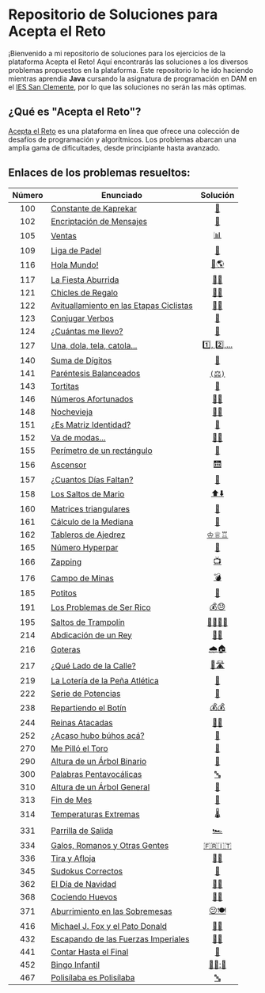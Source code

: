 # Repositorio de Soluciones para Acepta el Reto

¡Bienvenido a mi repositorio de soluciones para los ejercicios de la plataforma Acepta el Reto! Aquí encontrarás las soluciones a los diversos problemas propuestos en la plataforma. Este repositorio lo he ido haciendo mientras aprendia **Java** cursando la asignatura de programación en DAM en el [IES San Clemente](https://www.iessanclemente.net/), por lo que las soluciones no serán las más optimas. 

## ¿Qué es "Acepta el Reto"?

[Acepta el Reto](https://acepta-el-reto.com/) es una plataforma en línea que ofrece una colección de desafíos de programación y algorítmicos. Los problemas abarcan una amplia gama de dificultades, desde principiante hasta avanzado.

## Enlaces de los problemas resueltos:

| Número | Enunciado              | Solución                               |
|:------:|-------------------------|:--------------------------------------:|
| 100    | [Constante de Kaprekar](https://aceptaelreto.com/problem/statement.php?id=100) | [🔢](./Resueltos/100/A100.java) |
| 102    | [Encriptación de Mensajes](https://aceptaelreto.com/problem/statement.php?id=102) | [🔐](./Resueltos/102/A102.java)       |
| 105    | [Ventas](https://aceptaelreto.com/problem/statement.php?id=105)                 | [📊](./Resueltos/105/A105.java)       |
| 109    | [Liga de Padel](https://aceptaelreto.com/problem/statement.php?id=109)           | [🎾](./Resueltos/109/A109.java)       |
| 116    | [Hola Mundo!](https://aceptaelreto.com/problem/statement.php?id=116)             | [👋🌎](./Resueltos/116/A116.java)     |
| 117    | [La Fiesta Aburrida](https://aceptaelreto.com/problem/statement.php?id=117)       | [🎉😔](./Resueltos/117/A117.java)     |
| 121    | [Chicles de Regalo](https://aceptaelreto.com/problem/statement.php?id=121)        | [🍬🎁](./Resueltos/121/A121.java)     |
| 122    | [Avituallamiento en las Etapas Ciclistas](https://aceptaelreto.com/problem/statement.php?id=122) | [🚴‍♂️](./Resueltos/122/A122.java) |
| 123    | [Conjugar Verbos](https://aceptaelreto.com/problem/statement.php?id=123) | [📝](./Resueltos/123/A123.java) |
| 124    | [¿Cuántas me llevo?](https://aceptaelreto.com/problem/statement.php?id=124) | [🔢](./Resueltos/124/A124.java) |
| 127    | [Una, dola, tela, catola...](https://aceptaelreto.com/problem/statement.php?id=127) | [1️⃣, 2️⃣,...](./Resueltos/127/A127.java) |
| 140    | [Suma de Dígitos](https://aceptaelreto.com/problem/statement.php?id=140) | [🔢](./Resueltos/140/A140.java) |
| 141    | [Paréntesis Balanceados](https://aceptaelreto.com/problem/statement.php?id=141) | [`(`⚖️`)`](./Resueltos/141/A141.java) |
| 143    | [Tortitas](https://aceptaelreto.com/problem/statement.php?id=143) | [🥞](./Resueltos/143/A143.java) |
| 146    | [Números Afortunados](https://aceptaelreto.com/problem/statement.php?id=146) | [🔢🍀](./Resueltos/146/A146.java) |
| 148    | [Nochevieja](https://aceptaelreto.com/problem/statement.php?id=148) | [🎉🍾](./Resueltos/148/A148.java) |
| 151    | [¿Es Matriz Identidad?](https://aceptaelreto.com/problem/statement.php?id=151) | [🔄](./Resueltos/151/A151.java) |
| 152    | [Va de modas...](https://aceptaelreto.com/problem/statement.php?id=152) | [🔢👠](./Resueltos/152/A152.java) |
| 155    | [Perímetro de un rectángulo](https://aceptaelreto.com/problem/statement.php?id=155) | [📐](./Resueltos/155/A155.java) |
| 156    | [Ascensor](https://aceptaelreto.com/problem/statement.php?id=156) | [🛗](./Resueltos/156/A156.java) |
| 157    | [¿Cuantos Días Faltan?](https://aceptaelreto.com/problem/statement.php?id=157) | [📆](./Resueltos/157/A157.java) |
| 158    | [Los Saltos de Mario](https://aceptaelreto.com/problem/statement.php?id=158) | [⬆️⬇️](./Resueltos/158/A158.java) |
| 160    | [Matrices triangulares](https://aceptaelreto.com/problem/statement.php?id=160) | [📐](./Resueltos/160/A160.java) |
| 161    | [Cálculo de la Mediana](https://aceptaelreto.com/problem/statement.php?id=161) | [🔢](./Resueltos/161/A161.java) |
| 162    | [Tableros de Ajedrez](https://aceptaelreto.com/problem/statement.php?id=162) | [♔♕♖](./Resueltos/162/A162.java) |
| 165    | [Número Hyperpar](https://aceptaelreto.com/problem/statement.php?id=165) | [🔢](./Resueltos/165/A165.java) |
| 166    | [Zapping](https://aceptaelreto.com/problem/statement.php?id=166) | [📺](./Resueltos/166/A166.java) |
| 176    | [Campo de Minas](https://aceptaelreto.com/problem/statement.php?id=176) | [💣](./Resueltos/176/A176.java) |
| 185    | [Potitos](https://aceptaelreto.com/problem/statement.php?id=185) | [🍼](./Resueltos/185/A185.java) |
| 191    | [Los Problemas de Ser Rico](https://aceptaelreto.com/problem/statement.php?id=191) | [💰😓](./Resueltos/191/A191.java) |
| 195    | [Saltos de Trampolín](https://aceptaelreto.com/problem/statement.php?id=195) | [🤸‍♂️🏊‍♂️](./Resueltos/195/A195.java) |
| 214    | [Abdicación de un Rey](https://aceptaelreto.com/problem/statement.php?id=214) | [👑🔄](./Resueltos/214/A214.java) |
| 216    | [Goteras](https://aceptaelreto.com/problem/statement.php?id=216) | [🌧️🏠](./Resueltos/216/A216.java) |
| 217    | [¿Qué Lado de la Calle?](https://aceptaelreto.com/problem/statement.php?id=217) | [🤔🛣️](./Resueltos/217/A217.java) |
| 219    | [La Lotería de la Peña Atlética](https://aceptaelreto.com/problem/statement.php?id=219) | [🎫](./Resueltos/219/A219.java) |
| 222    | [Serie de Potencias](https://aceptaelreto.com/problem/statement.php?id=222) | [🔢](./Resueltos/222/A222.java) |
| 238    | [Repartiendo el Botín](https://aceptaelreto.com/problem/statement.php?id=238) | [💰💰](./Resueltos/238/A238.java) |
| 244    | [Reinas Atacadas](https://aceptaelreto.com/problem/statement.php?id=244) | [👑💥](./Resueltos/244/A244.java) |
| 252    | [¿Acaso hubo búhos acá?](https://aceptaelreto.com/problem/statement.php?id=252) | [🦉](./Resueltos/252/A252.java) |
| 270    | [Me Pilló el Toro](https://aceptaelreto.com/problem/statement.php?id=270) | [🐂](./Resueltos/270/A270.java) |
| 290    | [Altura de un Árbol Binario](https://aceptaelreto.com/problem/statement.php?id=290) | [🎄](./Resueltos/290/A290.java) |
| 300    | [Palabras Pentavocálicas](https://aceptaelreto.com/problem/statement.php?id=300) | [🔤](./Resueltos/300/A300.java) |
| 310    | [Altura de un Árbol General](https://aceptaelreto.com/problem/statement.php?id=310) | [🎄](./Resueltos/310/A310.java) |
| 313    | [Fin de Mes](https://aceptaelreto.com/problem/statement.php?id=313) | [📆](./Resueltos/313/A313.java) |
| 314    | [Temperaturas Extremas](https://aceptaelreto.com/problem/statement.php?id=314) | [🌡️](./Resueltos/314/A314.java) |
| 331    | [Parrilla de Salida](https://aceptaelreto.com/problem/statement.php?id=331) | [🏎️](./Resueltos/331/A331.java) |
| 334    | [Galos, Romanos y Otras Gentes](https://aceptaelreto.com/problem/statement.php?id=334) | [🇫🇷🇮🇹](./Resueltos/334/A334.java) |
| 336    | [Tira y Afloja](https://aceptaelreto.com/problem/statement.php?id=336) | [🤼‍♂️](./Resueltos/336/A336.java) |
| 345    | [Sudokus Correctos](https://aceptaelreto.com/problem/statement.php?id=345) | [🔢](./Resueltos/345/A345.java) |
| 362    | [El Día de Navidad](https://aceptaelreto.com/problem/statement.php?id=362) | [🎄🎁](./Resueltos/362/A362.java) |
| 368    | [Cociendo Huevos](https://aceptaelreto.com/problem/statement.php?id=368) | [🥚🥚](./Resueltos/368/A368.java) |
| 371    | [Aburrimiento en las Sobremesas](https://aceptaelreto.com/problem/statement.php?id=371) | [😕🍽️](./Resueltos/371/A371.java) |
| 416    | [Michael J. Fox y el Pato Donald](https://aceptaelreto.com/problem/statement.php?id=416) | [🦊🦆](./Resueltos/416/A416.java) |
| 432    | [Escapando de las Fuerzas Imperiales](https://aceptaelreto.com/problem/statement.php?id=432) | [🦊🦆](./Resueltos/432/A432.java) |
| 441    | [Contar Hasta el Final](https://aceptaelreto.com/problem/statement.php?id=441) | [🔢](./Resueltos/441/A441.java) |
| 452    | [Bingo Infantil](https://aceptaelreto.com/problem/statement.php?id=452) | [🧒🎉:🎲](./Resueltos/452/A452.java) |
| 467    | [Polisílaba es Polisílaba](https://aceptaelreto.com/problem/statement.php?id=467) | [🔤](./Resueltos/467/A467.java) |